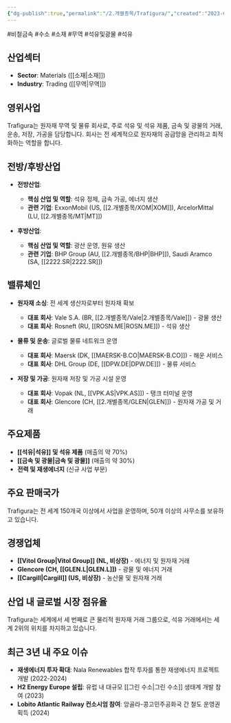 ```yaml
---
{"dg-publish":true,"permalink":"/2.개별종목/Trafigura/","created":"2023-06-04T17:05:24.202+09:00","updated":"2025-07-29T21:37:05.291+09:00"}
---
```


#비철금속 #수소 #소재 #무역 #석유및광물 #석유 

## 산업섹터

- **Sector**: Materials ([[소재\|소재]])
- **Industry**: Trading ([[무역\|무역]])

## 영위사업

Trafigura는 원자재 무역 및 물류 회사로, 주로 석유 및 석유 제품, 금속 및 광물의 거래, 운송, 저장, 가공을 담당합니다. 회사는 전 세계적으로 원자재의 공급망을 관리하고 최적화하는 역할을 합니다.

## 전방/후방산업

- **전방산업**:
    
    - **핵심 산업 및 역할**: 석유 정제, 금속 가공, 에너지 생산
    - **관련 기업**: ExxonMobil (US, [[2.개별종목/XOM\|XOM]]), ArcelorMittal (LU, [[2.개별종목/MT\|MT]])
    
- **후방산업**:
    
    - **핵심 산업 및 역할**: 광산 운영, 원유 생산
    - **관련 기업**: BHP Group (AU, [[2.개별종목/BHP\|BHP]]), Saudi Aramco (SA, [[2222.SR\|2222.SR]])
    

## 밸류체인

- **원자재 소싱**: 전 세계 생산자로부터 원자재 확보
    
    - **대표 회사**: Vale S.A. (BR, [[2.개별종목/Vale\|2.개별종목/Vale]]) - 광물 생산
    - **대표 회사**: Rosneft (RU, [[ROSN.ME\|ROSN.ME]]) - 석유 생산
    
- **물류 및 운송**: 글로벌 물류 네트워크 운영
    
    - **대표 회사**: Maersk (DK, [[MAERSK-B.CO\|MAERSK-B.CO]]) - 해운 서비스
    - **대표 회사**: DHL Group (DE, [[DPW.DE\|DPW.DE]]) - 물류 서비스
    
- **저장 및 가공**: 원자재 저장 및 가공 시설 운영
    
    - **대표 회사**: Vopak (NL, [[VPK.AS\|VPK.AS]]) - 탱크 터미널 운영
    - **대표 회사**: Glencore (CH, [[2.개별종목/GLEN\|GLEN]]) - 원자재 가공 및 거래
    

## 주요제품

- **[[석유\|석유]] 및 석유 제품** (매출의 약 70%)
- **[[금속 및 광물\|금속 및 광물]]** (매출의 약 30%)
- **전력 및 재생에너지** (신규 사업 부문)

## 주요 판매국가

Trafigura는 전 세계 150개국 이상에서 사업을 운영하며, 50개 이상의 사무소를 보유하고 있습니다.

## 경쟁업체

- **[[Vitol Group\|Vitol Group]] (NL, 비상장)** - 에너지 및 원자재 거래
- **Glencore (CH, [[GLEN.L\|GLEN.L]])** - 광물 및 에너지 거래
- **[[Cargill\|Cargill]] (US, 비상장)** - 농산물 및 원자재 거래

## 산업 내 글로벌 시장 점유율

Trafigura는 세계에서 세 번째로 큰 물리적 원자재 거래 그룹으로, 석유 거래에서는 세계 2위의 위치를 차지하고 있습니다.

## 최근 3년 내 주요 이슈

- **재생에너지 투자 확대**: Nala Renewables 합작 투자를 통한 재생에너지 프로젝트 개발 (2022-2024)
- **H2 Energy Europe 설립**: 유럽 내 대규모 [[그린 수소\|그린 수소]] 생태계 개발 참여 (2023)
- **Lobito Atlantic Railway 컨소시엄 참여**: 앙골라-콩고민주공화국 간 철도 운영권 획득 (2024)